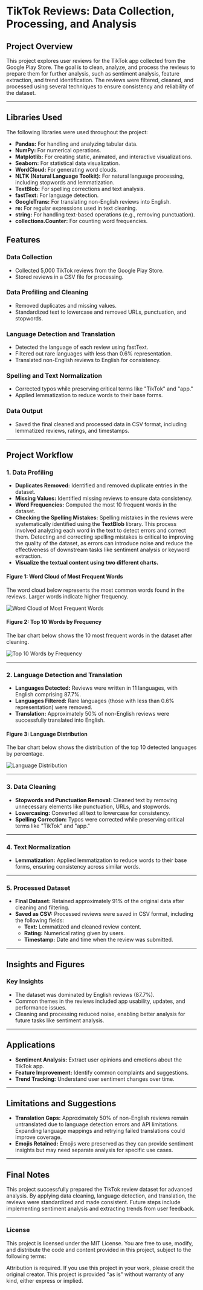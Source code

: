 # **TikTok Reviews: Data Collection, Processing, and Analysis**

## **Project Overview**
This project explores user reviews for the TikTok app collected from the Google Play Store. The goal is to clean, analyze, and process the reviews to prepare them for further analysis, such as sentiment analysis, feature extraction, and trend identification. The reviews were filtered, cleaned, and processed using several techniques to ensure consistency and reliability of the dataset.

---
## **Libraries Used**
The following libraries were used throughout the project:

- **Pandas:** For handling and analyzing tabular data.
- **NumPy:** For numerical operations.
- **Matplotlib:** For creating static, animated, and interactive visualizations.
- **Seaborn:** For statistical data visualization.
- **WordCloud:** For generating word clouds.
- **NLTK (Natural Language Toolkit):** For natural language processing, including stopwords and lemmatization.
- **TextBlob:** For spelling corrections and text analysis.
- **fastText:** For language detection.
- **GoogleTrans:** For translating non-English reviews into English.
- **re:** For regular expressions used in text cleaning.
- **string:** For handling text-based operations (e.g., removing punctuation).
- **collections.Counter:** For counting word frequencies.

## **Features**

### **Data Collection**
- Collected 5,000 TikTok reviews from the Google Play Store.
- Stored reviews in a CSV file for processing.

### **Data Profiling and Cleaning**
- Removed duplicates and missing values.
- Standardized text to lowercase and removed URLs, punctuation, and stopwords.

### **Language Detection and Translation**
- Detected the language of each review using fastText.
- Filtered out rare languages with less than 0.6% representation.
- Translated non-English reviews to English for consistency.

### **Spelling and Text Normalization**
- Corrected typos while preserving critical terms like "TikTok" and "app."
- Applied lemmatization to reduce words to their base forms.

### **Data Output**
- Saved the final cleaned and processed data in CSV format, including lemmatized reviews, ratings, and timestamps.

---

## **Project Workflow**

### **1. Data Profiling**
- **Duplicates Removed:** Identified and removed duplicate entries in the dataset.
- **Missing Values:**  Identified missing reviews to ensure data consistency.
- **Word Frequencies:** Computed the most 10 frequent words in the dataset.
- **Checking the Spelling Mistakes:** Spelling mistakes in the reviews were systematically identified using the **TextBlob** library. This process involved analyzing each word in the text to detect errors and correct them. Detecting and correcting spelling mistakes is critical to improving the quality of the dataset,
as errors can introduce noise and reduce the effectiveness of downstream tasks like sentiment analysis or keyword extraction.
- **Visualize the textual content using two different charts.**

#### **Figure 1: Word Cloud of Most Frequent Words**
The word cloud below represents the most common words found in the reviews. Larger words indicate higher frequency.

![Word Cloud of Most Frequent Words](WORDCLOUD.png)

#### **Figure 2: Top 10 Words by Frequency**
The bar chart below shows the 10 most frequent words in the dataset after cleaning.

![Top 10 Words by Frequency](TOP10WORDS.png)

---

### **2. Language Detection and Translation**
- **Languages Detected:** Reviews were written in 11 languages, with English comprising 87.7%.
- **Languages Filtered:** Rare languages (those with less than 0.6% representation) were removed.
- **Translation:** Approximately 50% of non-English reviews were successfully translated into English.

#### **Figure 3: Language Distribution**
The bar chart below shows the distribution of the top 10 detected languages by percentage.

![Language Distribution](TOP10LANG.png)

---

### **3. Data Cleaning**
- **Stopwords and Punctuation Removal:** Cleaned text by removing unnecessary elements like punctuation, URLs, and stopwords.
- **Lowercasing:** Converted all text to lowercase for consistency.
- **Spelling Correction:** Typos were corrected while preserving critical terms like "TikTok" and "app."

---

### **4. Text Normalization**
- **Lemmatization:** Applied lemmatization to reduce words to their base forms, ensuring consistency across similar words.

---

### **5. Processed Dataset**
- **Final Dataset:** Retained approximately 91% of the original data after cleaning and filtering.
- **Saved as CSV:** Processed reviews were saved in CSV format, including the following fields:
  - **Text:** Lemmatized and cleaned review content.
  - **Rating:** Numerical rating given by users.
  - **Timestamp:** Date and time when the review was submitted.


---

## **Insights and Figures**

### **Key Insights**
- The dataset was dominated by English reviews (87.7%).
- Common themes in the reviews included app usability, updates, and performance issues.
- Cleaning and processing reduced noise, enabling better analysis for future tasks like sentiment analysis.

---

## **Applications**
- **Sentiment Analysis:** Extract user opinions and emotions about the TikTok app.
- **Feature Improvement:** Identify common complaints and suggestions.
- **Trend Tracking:** Understand user sentiment changes over time.

---

## **Limitations and Suggestions**
- **Translation Gaps:** Approximately 50% of non-English reviews remain untranslated due to language detection errors and API limitations. Expanding language mappings and retrying failed translations could improve coverage.
- **Emojis Retained:** Emojis were preserved as they can provide sentiment insights but may need separate analysis for specific use cases.

---

## **Final Notes**
This project successfully prepared the TikTok review dataset for advanced analysis. By applying data cleaning, language detection, and translation, the reviews were standardized and made consistent. Future steps include implementing sentiment analysis and extracting trends from user feedback.

---




### **License**
This project is licensed under the MIT License. You are free to use, modify, and distribute the code and content provided in this project, subject to the following terms:

Attribution is required. If you use this project in your work, please credit the original creator.
This project is provided "as is" without warranty of any kind, either express or implied.

